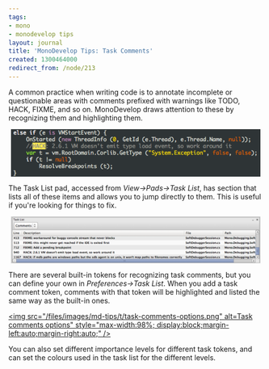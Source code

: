 ```yaml
---
tags:
- mono
- monodevelop tips
layout: journal
title: 'MonoDevelop Tips: Task Comments'
created: 1300464000
redirect_from: /node/213
---
```

A common practice when writing code is to annotate incomplete or questionable areas with comments prefixed with warnings like TODO, HACK, FIXME, and so on. MonoDevelop draws attention to these by recognizing them and highlighting them.<!--break-->

<a href="/files/images/md-tips/task-comments-comment.png" rel="lightbox[md_tips_task_comments]" title="A task comment highlighted in the source editor"><img src="/files/images/md-tips/t/task-comments-comment.png" alt="A task comment highlighted in the source editor" style="max-width:98%; display:block;margin-left:auto;margin-right:auto;" /></a>

The Task List pad, accessed from _View->Pads->Task List_, has section that lists all of these items and allows you to jump directly to them. This is useful if you're looking for things to fix.

<a href="/files/images/md-tips/task-comments-list.png" rel="lightbox[md_tips_task_comments]" title="Task comments in the Task List pad"><img src="/files/images/md-tips/t/task-comments-list.png" alt="Task comments in the Task List pad" style="max-width:98%; display:block;margin-left:auto;margin-right:auto;" /></a>

There are several built-in tokens for recognizing task comments, but you can define your own in _Preferences->Task List_. When you add a task comment token, comments with that token will be highlighted and listed the same way as the built-in ones.

<a href="/files/images/md-tips/task-comments-options.png" rel="lightbox[md_tips_task_comments]" title="Task comments options"><img src="/files/images/md-tips/t/task-comments-options.png" alt=Task comments options" style="max-width:98%; display:block;margin-left:auto;margin-right:auto;" /></a>

You can also set different importance levels for different task tokens, and can set the colours used in the task list for the different levels.
